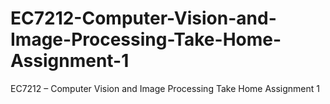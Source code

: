 # EC7212-Computer-Vision-and-Image-Processing-Take-Home-Assignment-1
EC7212 – Computer Vision and Image Processing Take Home Assignment 1
